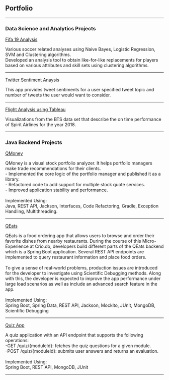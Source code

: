 ## Portfolio

---

### Data Science and Analytics Projects

[Fifa 19 Analysis](https://github.com/chakradhaarrv/BusinessAnalyticsStatistics/blob/master/Fifa19/fifa19_clustering.ipynb)
<p style="font-size:14px">Various soccer related analyses using Naive Bayes, Logistic Regression, SVM and Clustering algorithms. <br/>Developed an analysis tool to obtain like-for-like replacements for players based on various attributes and skill sets using clustering algorithms.</p>


---
[Twitter Sentiment Anaysis](https://github.com/chakradhaarrv/twitter-sentiment-gcp)
<p style="font-size:14px">This app provides tweet sentiments for a user specified tweet topic and number of tweets the user would want to consider.</p>

---
[Flight Analysis using Tableau](https://public.tableau.com/profile/chakradhaar.viswatmula#!/)
<p style="font-size:14px">Visualizations from the BTS data set that describe the on time performance of Spirit Airlines for the year 2018. </p>

---

### Java Backend Projects

[QMoney](https://github.com/chakradhaarrv/QMoney)
<p style="font-size:14px">QMoney is a visual stock portfolio analyzer. It helps portfolio managers make trade recommendations for their clients. <br/>- Implemented the core logic of the portfolio manager and published it as a library.<br/>- Refactored code to add support for multiple stock quote services. <br/>- Improved application stability and performance.<br/><br/>Implemented Using:<br/>Java, REST API, Jackson, Interfaces, Code Refactoring, Gradle, Exception Handling, Multithreading.</p>

---
[QEats](https://github.com/chakradhaarrv/QEats)
<p style="font-size:14px">QEats is a food ordering app that allows users to browse and order their favorite dishes from nearby restaurants. During the course of this Micro-Experience at Crio.do, developers build different parts of the QEats backend which is a Spring Boot application. Several REST API endpoints are implemented to query restaurant information and place food orders.
<br/><br/>
To give a sense of real-world problems, production issues are introduced for the developer to investigate using Scientific Debugging methods. Along with this, the developer is expected to improve the app performance under large load scenarios as well as include an advanced search feature in the app.
<br/><br/>
Implemented Using:<br/>Spring Boot, Spring Data, REST API, Jackson, Mockito, JUnit, MongoDB, Scientific Debugging</p>
  
---
[Quiz App](https://github.com/chakradhaarrv/QuizApp)
<p style="font-size:14px">A quiz application with an API endpoint that supports the following operations:<br/>
-GET /quiz/{moduleId}: fetches the quiz questions for a given module.<br/>
-POST /quiz/{moduleId}: submits user answers and returns an evaluation.
<br/><br/>
Implemented Using:<br/>Spring Boot, REST API, MongoDB, JUnit</p>

---
